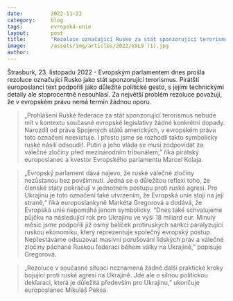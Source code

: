 ```yaml
---
date:         2022-11-23
category:     blog
tags:         evropská-unie
layout:       post
title:        "Rezoluce označující Rusko za stát sponzorující terorismu má především diplomatický význam, komentují pirátští europoslanci"
image:        /assets/img/articles/2022/GSL9 (1).jpg
author:       
---
```

Štrasburk, 23. listopadu 2022 - Evropským parlamentem dnes prošla rezoluce označující Rusko jako stát sponzorující terorismus. Pirátští europoslanci text podpořili jako důležité politické gesto, s jejími technickými detaily ale stoprocentně nesouhlasí. Za největší problém rezoluce považují, že v evropském právu nemá termín žádnou oporu. 

> „Prohlášení Ruské federace za stát sponzorující terorismus nebude mít v kontextu současné evropské legislativy žádné konkrétní dopady. Narozdíl od práva Spojených států amerických, v evropském právu toto označení neexistuje. I přesto jsme se rozhodli takto symbolicky ruské násilí odsoudit. Putin a jeho vláda se musí zodpovídat za válečné zločiny před mezinárodním tribunálem,” říká pirátský europoslanec a kvestor Evropského parlamentu Marcel Kolaja.

> „Evropský parlament dává najevo, že ruské válečné zločiny nezůstanou bez povšimnutí. Jedná se o důležitou reflexi toho, že členské státy pokračují v jednotném postupu proti ruské agresi. Pro Ukrajinu je toto označení také utvrzením, že Evropská unie stojí na její straně,“ říká europoslankyně Markéta Gregorová a dodává, že Evropská unie nepomáhá jenom symbolicky. “Dnes také schvalujeme půjčku na následující rok pro Ukrajinu ve výši 18 miliard eur. Minulý měsíc jsme podpořili již osmý balíček protiruských sankcí paralyzující ruskou ekonomiku, který reprezentuje společný evropský postup. Nepřestáváme odsuzovat masivní porušování lidských práv a válečné zločiny páchané Ruskou federací během války na Ukrajině,” popisuje Gregorová.

> „Rezoluce v současné situaci neznamená žádné další praktické kroky bojující proti ruské agresi na Ukrajině. Jde ale o silnou politickou deklaraci, která je důležitá především pro Ukrajinu,” ukončuje europoslanec Mikuláš Peksa.
